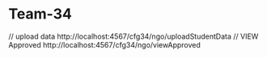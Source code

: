 # Team-34

// upload data
http://localhost:4567/cfg34/ngo/uploadStudentData
// VIEW Approved
http://localhost:4567/cfg34/ngo/viewApproved